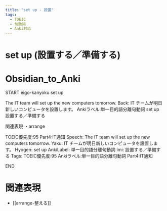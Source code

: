 ```yaml
---
title: "set up - 設置"
tags:
  - TOEIC
  - 句動詞
  - Anki対応
---
```


# set up (設置する／準備する)

# Obsidian_to_Anki
START
eigo-kanyoku
set up

The IT team will set up the new computers tomorrow.
Back:
IT チームが明日新しいコンピュータを設置します。
Ankiラベル:単一目的語分離句動詞
set up
設置する／準備する

関連表現
・arrange

TOEIC優先度:95
Part4:IT通知
Speech: The IT team will set up the new computers tomorrow.
Yaku: IT チームが明日新しいコンピュータを設置します。
Hyogen: set up
AnkiLabel: 単一目的語分離句動詞
Imi: 設置する／準備する
Tags: TOEIC優先度:95 Ankiラベル:単一目的語分離句動詞 Part4:IT通知
<!--ID: 1751813984657-->
END

# 関連表現
- [[arrange-整える]] 